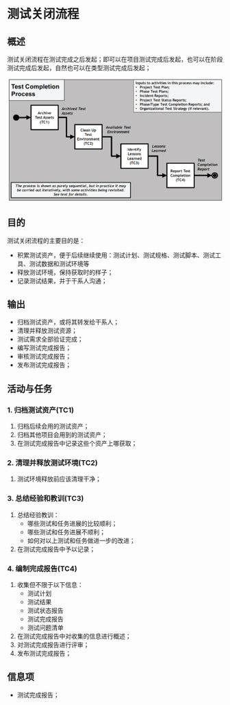 # 测试关闭流程

## 概述

测试关闭流程在测试完成之后发起；即可以在项目测试完成后发起，也可以在阶段测试完成后发起，自然也可以在类型测试完成后发起；

![](../../../../../.gitbook/assets/image%20%2883%29.png)

## 目的

测试关闭流程的主要目的是：

* 积累测试资产，便于后续继续使用：测试计划、测试规格、测试脚本、测试工具、测试数据和测试环境等
* 释放测试环境，保持获取时的样子；
* 记录测试结果，并于干系人沟通；

## 输出

* 归档测试资产，或将其转发给干系人；
* 清理并释放测试资源；
* 测试需求全部验证完成；
* 编写测试完成报告；
* 审核测试完成报告；
* 发布测试完成报告；

## 活动与任务

### 1. 归档测试资产\(TC1\)

1. 归档后续会用的测试资产；
2. 归档其他项目会用到的测试资产；
3. 在测试完成报告中记录这些个资产上哪获取；

### 2. 清理并释放测试环境\(TC2\)

1. 测试环境释放前应该清理干净；

### 3. 总结经验和教训\(TC3\)

1. 总结经验教训：
   * 哪些测试和任务进展的比较顺利；
   * 哪些测试和任务进展不顺利；
   * 如何对以上测试和任务做进一步的改进；
2. 在测试完成报告中予以记录；

### 4. 编制完成报告\(TC4\)

1. 收集但不限于以下信息：
   * 测试计划
   * 测试结果
   * 测试状态报告
   * 测试完成报告
   * 测试问题清单
2. 在测试完成报告中对收集的信息进行概述；
3. 对测试完成报告进行评审；
4. 发布测试完成报告；

## 信息项

* 测试完成报告；





